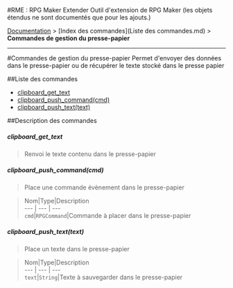 #RME : RPG Maker Extender
Outil d'extension de RPG Maker (les objets étendus ne sont documentés que pour les ajouts.)

[Documentation](README.md) > [Index des commandes](Liste des commandes.md) > **Commandes de gestion du presse-papier**  
- - -  
#Commandes de gestion du presse-papier
Permet d'envoyer des données dans le presse-papier ou de récupérer le texte stocké dans le presse papier

##Liste des commandes
*    [clipboard_get_text](#clipboard_get_text)
*    [clipboard_push_command(cmd)](#clipboard_push_commandcmd)
*    [clipboard_push_text(text)](#clipboard_push_texttext)


##Description des commandes
##### clipboard_get_text

> Renvoi le texte contenu dans le presse-papier

  
> 

##### clipboard_push_command(cmd)

> Place une commande évènement dans le presse-papier

  
> Nom|Type|Description  
--- | --- | ---  
`cmd`|`RPGCommand`|Commande à placer dans le presse-papier  


##### clipboard_push_text(text)

> Place un texte dans le presse-papier

  
> Nom|Type|Description  
--- | --- | ---  
`text`|`String`|Texte à sauvegarder dans le presse-papier  



